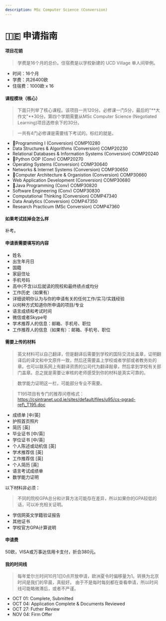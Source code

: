 ```yaml
---
description: MSc Computer Science (Conversion)
---
```


# 🇮🇪 申请指南



#### 项目花销

> 学费是16个月的总价。住宿费是以学校新建的 UCD Village 单人间举例。

* 时间：16个月
* 学费：共26400欧
* 住宿费：1000欧 x 16

#### 课程模块（核心）

> 下面只列举了核心课程。该项目一共120分。必修课一门5分，最后的"**大作文"**30分。第四个学期需要从MSc Computer Science (Negotiated Learning)项目选修余下的30分。

> 一共有4门必修课是需要线下考试的。标红的就是。

* 🔺Programming I (Conversion) COMP10280
* Data Structures & Algorithms (Conversion) COMP20230
* Relational Databases & Information Systems (Conversion) COMP20240
* 🔺Python OOP (Conv) COMP20270
* Operating Systems (Conversion) COMP30640
* Networks & Internet Systems (Conversion) COMP30650
* 🔺Computer Architecture & Organistion (Conversion) COMP30660
* Web Application Development (Conversion) COMP30680
* 🔺Java Programming (Conv) COMP30820
* Software Engineering (Conv) COMP30830
* Computational Thinking (Conversion) COMP47340
* Data Analytics (Conversion) COMP47350
* Research Practicum (MSc Conversion) COMP47360

#### 如果考试挂掉会怎么样

补考。

#### 申请表需要填写的内容

* 姓名
* 出生年月日
* 国籍
* 家庭住址
* 手机号码
* 高中(不含)以后就读的院校和最终绩点或均分
* 工作历史（如果有）
* 详细说明你认为与你的申请有关的任何工作/实习/实践经验
* 以何种方式知道你所申请的项目/专业
* 语言成绩和考试时间
* 微信或者Skype号
* 学术推荐人的信息：邮箱、手机号、职位
* 工作推荐人的信息（如果有）：邮箱、手机号、职位

#### 需要上传的材料

> 英文材料可以自己翻译，但是翻译后需要到学校的国际交流处盖章，证明翻译后的译文和中文原件一致，然后还需要盖上学校或者学部或者教务处的章。也可以联系网上有翻译资质的公司代为翻译敲章，然后拿到学校有关部门盖章。总之就是需要让审核的老师感受到你的材料是真实可靠的。

> 数学能力证明这一栏，可能部分专业不需要。

> T195项目有专门的推荐问卷格式：https://csintranet.ucd.ie/sites/default/files/u95/cs-pgrad-ref\_T195.doc

* 成绩单 \[中/英]
* 护照首页照片
* 简历 \[英]
* 毕业证书 \[中/英]
* 学位证书 \[中/英]
* 个人陈述或动机信 \[英]
* 学术推荐信 \[英]
* 工作推荐信 \[英]
* 个人简历 \[英]
* 语言考试成绩单
* 数学能力证明

以下材料非必须：

> 不同的院校GPA总分和计算方法可能存在差异，所以如果你的GPA较低的话，可以补充相关证明。

* 学信网英文学籍验证报告
* 其他证书
* 学校官方GPA计算说明

#### 申请费

50欧，VISA或万事达信用卡支付，折合380元。

#### 我的时间线

> 每年爱尔兰时间10月1日0点开放申请，欧洲夏令时偏移量为1。转换为北京时间是我们的早晨，真挺好。 由于不是每时每刻都在查看申请，所以时间线可能略微滞后，或者不严谨。

* OCT 01: Complete, Submitted
* OCT 04: Application Complete & Documents Reviewed
* OCT 27: Futher Review
* NOV 04: Firm Offer
